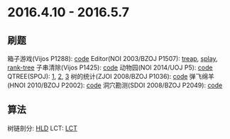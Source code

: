 # 2016.4.10 - 2016.5.7
## 刷题
箱子游戏(Vijos P1288): [code](http://git.oschina.net/riteme/test/raw/master/oi/Code/vijos/P1288/main.cpp)
Editor(NOI 2003/BZOJ P1507): [treap](http://git.oschina.net/riteme/test/raw/master/oi/Code/bzoj/P1507/editor-treap.cpp), [splay](http://git.oschina.net/riteme/test/raw/master/oi/Code/bzoj/P1507/editor-splay.cpp), [rank-tree](http://git.oschina.net/riteme/test/raw/master/oi/Code/bzoj/P1507/editor.cpp)
子串清除(Vijos P1425): [code](http://git.oschina.net/riteme/test/raw/master/oi/Code/vijos/P1425/main.cpp)
动物园(NOI 2014/UOJ P5): [code](http://git.oschina.net/riteme/test/raw/master/oi/Code/uoj/P5/main.cpp)
QTREE(SPOJ): [1](http://git.oschina.net/riteme/test/raw/master/oi/Code/spoj/QTREE/QTREE.cpp), [2](http://git.oschina.net/riteme/test/raw/master/oi/Code/spoj/QTREE/QTREE2.cpp), [3](http://git.oschina.net/riteme/test/raw/master/oi/Code/spoj/QTREE/QTREE3.cpp)
树的统计(ZJOI 2008/BZOJ P1036): [code](http://git.oschina.net/riteme/test/raw/master/oi/Code/bzoj/P1036/count.cpp) 
弹飞绵羊(HNOI 2010/BZOJ P2002): [code](http://git.oschina.net/riteme/test/raw/master/oi/Code/bzoj/P2002/bounce.cpp)
洞穴勘测(SDOI 2008/BZOJ P2049): [code](http://git.oschina.net/riteme/test/raw/master/oi/Code/bzoj/P2049/cave.cpp)

## 算法
树链剖分: [HLD](http://git.oschina.net/riteme/test/raw/master/oi/Code/algs/Data-Structure/Tree-Split/Tree-Split.cpp)
LCT: [LCT](http://git.oschina.net/riteme/test/raw/master/oi/Code/algs/Data-Structure/LCT/LCT.cpp)
